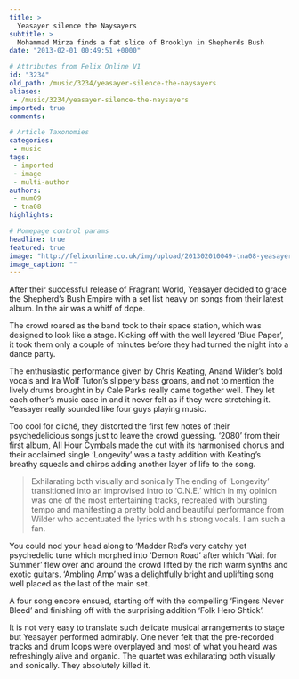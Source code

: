 ```yaml
---
title: >
  Yeasayer silence the Naysayers
subtitle: >
  Mohammad Mirza finds a fat slice of Brooklyn in Shepherds Bush
date: "2013-02-01 00:49:51 +0000"

# Attributes from Felix Online V1
id: "3234"
old_path: /music/3234/yeasayer-silence-the-naysayers
aliases:
 - /music/3234/yeasayer-silence-the-naysayers
imported: true
comments:

# Article Taxonomies
categories:
 - music
tags:
 - imported
 - image
 - multi-author
authors:
 - mum09
 - tna08
highlights:

# Homepage control params
headline: true
featured: true
image: "http://felixonline.co.uk/img/upload/201302010049-tna08-yeasayer-picsbw.jpg"
image_caption: ""
---
```


After their successful release of Fragrant World, Yeasayer decided to grace the Shepherd’s Bush Empire with a set list heavy on songs from their latest album. In the air was a whiff of dope.

The crowd roared as the band took to their space station, which was designed to look like a stage. Kicking off with the well layered ‘Blue Paper’, it took them only a couple of minutes before they had turned the night into a dance party.

The enthusiastic performance given by Chris Keating, Anand Wilder’s bold vocals and Ira Wolf Tuton’s slippery bass groans, and not to mention the lively drums brought in by Cale Parks really came together well. They let each other’s music ease in and it never felt as if they were stretching it. Yeasayer really sounded like four guys playing music.

Too cool for cliché, they distorted the first few notes of their psychedelicious songs just to leave the crowd guessing. ‘2080’ from their first album, All Hour Cymbals made the cut with its harmonised chorus and their acclaimed single ‘Longevity’ was a tasty addition with Keating’s breathy squeals and chirps adding another layer of life to the song.
> Exhilarating both visually and sonically
The ending of ‘Longevity’ transitioned into an improvised intro to ‘O.N.E.’ which in my opinion was one of the most entertaining tracks, recreated with bursting tempo and manifesting a pretty bold and beautiful performance from Wilder who accentuated the lyrics with his strong vocals. I am such a fan.

You could nod your head along to ‘Madder Red’s very catchy yet psychedelic tune which morphed into ‘Demon Road’ after which ‘Wait for Summer’ flew over and around the crowd lifted by the rich warm synths and exotic guitars. ‘Ambling Amp’ was a delightfully bright and uplifting song well placed as the last of the main set.

A four song encore ensued, starting off with the compelling ‘Fingers Never Bleed’ and finishing off with the surprising addition ‘Folk Hero Shtick’.

It is not very easy to translate such delicate musical arrangements to stage but Yeasayer performed admirably. One never felt that the pre-recorded tracks and drum loops were overplayed and most of what you heard was refreshingly alive and organic. The quartet was exhilarating both visually and sonically. They absolutely killed it.
